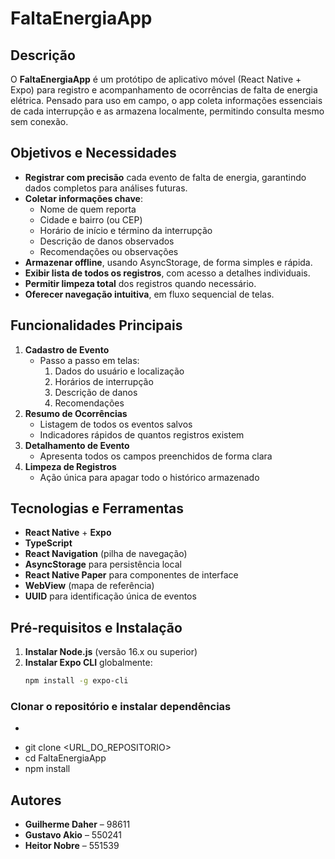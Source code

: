 # FaltaEnergiaApp

## Descrição  
O **FaltaEnergiaApp** é um protótipo de aplicativo móvel (React Native + Expo) para registro e acompanhamento de ocorrências de falta de energia elétrica. Pensado para uso em campo, o app coleta informações essenciais de cada interrupção e as armazena localmente, permitindo consulta mesmo sem conexão.

## Objetivos e Necessidades  
- **Registrar com precisão** cada evento de falta de energia, garantindo dados completos para análises futuras.  
- **Coletar informações chave**:  
  - Nome de quem reporta  
  - Cidade e bairro (ou CEP)  
  - Horário de início e término da interrupção  
  - Descrição de danos observados  
  - Recomendações ou observações  
- **Armazenar offline**, usando AsyncStorage, de forma simples e rápida.  
- **Exibir lista de todos os registros**, com acesso a detalhes individuais.  
- **Permitir limpeza total** dos registros quando necessário.  
- **Oferecer navegação intuitiva**, em fluxo sequencial de telas.

## Funcionalidades Principais  
1. **Cadastro de Evento**  
   - Passo a passo em telas:  
     1. Dados do usuário e localização  
     2. Horários de interrupção  
     3. Descrição de danos  
     4. Recomendações  
2. **Resumo de Ocorrências**  
   - Listagem de todos os eventos salvos  
   - Indicadores rápidos de quantos registros existem  
3. **Detalhamento de Evento**  
   - Apresenta todos os campos preenchidos de forma clara  
4. **Limpeza de Registros**  
   - Ação única para apagar todo o histórico armazenado

## Tecnologias e Ferramentas  
- **React Native** + **Expo**  
- **TypeScript**  
- **React Navigation** (pilha de navegação)  
- **AsyncStorage** para persistência local  
- **React Native Paper** para componentes de interface  
- **WebView** (mapa de referência)  
- **UUID** para identificação única de eventos

## Pré-requisitos e Instalação  
1. **Instalar Node.js** (versão 16.x ou superior)  
2. **Instalar Expo CLI** globalmente:  
   ```bash
   npm install -g expo-cli

### Clonar o repositório e instalar dependências

- ```bash
- git clone <URL_DO_REPOSITORIO>
- cd FaltaEnergiaApp
- npm install

## Autores

- **Guilherme Daher** – 98611  
- **Gustavo Akio** – 550241  
- **Heitor Nobre** – 551539  

